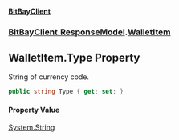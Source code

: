 #### [BitBayClient](./index.md 'index')
### [BitBayClient.ResponseModel](./BitBayClient-ResponseModel.md 'BitBayClient.ResponseModel').[WalletItem](./BitBayClient-ResponseModel-WalletItem.md 'BitBayClient.ResponseModel.WalletItem')
## WalletItem.Type Property
String of currency code.  
```csharp
public string Type { get; set; }
```
#### Property Value
[System.String](https://docs.microsoft.com/en-us/dotnet/api/System.String 'System.String')  
